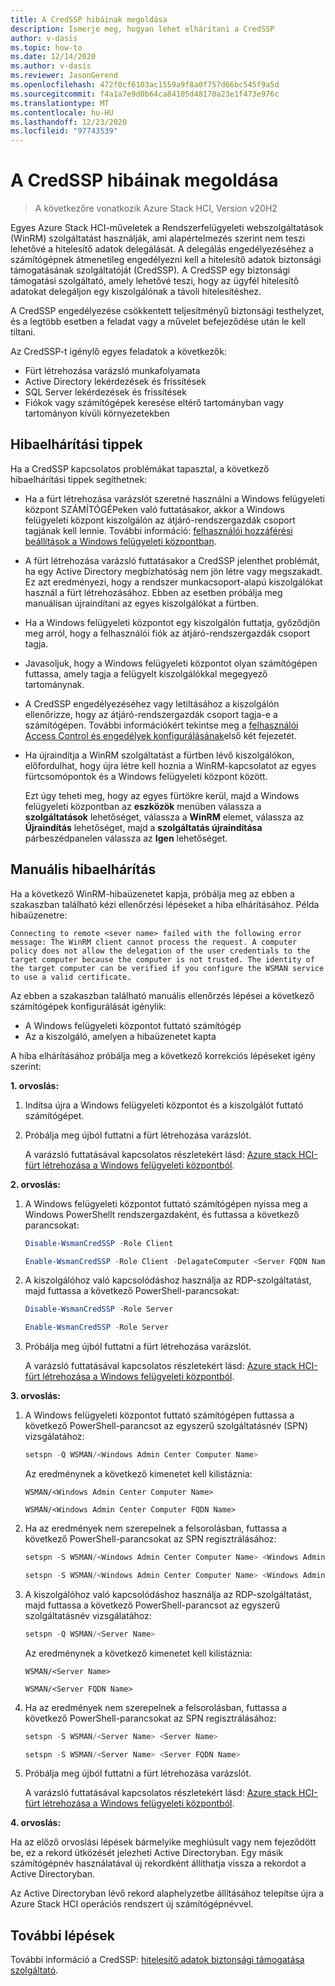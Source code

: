 ```yaml
---
title: A CredSSP hibáinak megoldása
description: Ismerje meg, hogyan lehet elhárítani a CredSSP
author: v-dasis
ms.topic: how-to
ms.date: 12/14/2020
ms.author: v-dasis
ms.reviewer: JasonGerend
ms.openlocfilehash: 472f0cf6103ac1559a9f8a0f757d66bc545f9a5d
ms.sourcegitcommit: f4a1a7e9d0b64ca84105d48170a23e1f473e976c
ms.translationtype: MT
ms.contentlocale: hu-HU
ms.lasthandoff: 12/23/2020
ms.locfileid: "97743539"
---
```

# <a name="troubleshoot-credssp"></a>A CredSSP hibáinak megoldása

> A következőre vonatkozik Azure Stack HCI, Version v20H2

Egyes Azure Stack HCI-műveletek a Rendszerfelügyeleti webszolgáltatások (WinRM) szolgáltatást használják, ami alapértelmezés szerint nem teszi lehetővé a hitelesítő adatok delegálását. A delegálás engedélyezéséhez a számítógépnek átmenetileg engedélyezni kell a hitelesítő adatok biztonsági támogatásának szolgáltatóját (CredSSP). A CredSSP egy biztonsági támogatási szolgáltató, amely lehetővé teszi, hogy az ügyfél hitelesítő adatokat delegáljon egy kiszolgálónak a távoli hitelesítéshez.

A CredSSP engedélyezése csökkentett teljesítményű biztonsági testhelyzet, és a legtöbb esetben a feladat vagy a művelet befejeződése után le kell tiltani.

Az CredSSP-t igénylő egyes feladatok a következők:

- Fürt létrehozása varázsló munkafolyamata
- Active Directory lekérdezések és frissítések
- SQL Server lekérdezések és frissítések
- Fiókok vagy számítógépek keresése eltérő tartományban vagy tartományon kívüli környezetekben

## <a name="troubleshooting-tips"></a>Hibaelhárítási tippek

Ha a CredSSP kapcsolatos problémákat tapasztal, a következő hibaelhárítási tippek segíthetnek:

- Ha a fürt létrehozása varázslót szeretné használni a Windows felügyeleti központ SZÁMÍTÓGÉPeken való futtatásakor, akkor a Windows felügyeleti központ kiszolgálón az átjáró-rendszergazdák csoport tagjának kell lennie. További információ: [felhasználói hozzáférési beállítások a Windows felügyeleti központban](/windows-server/manage/windows-admin-center/plan/user-access-options).

- A fürt létrehozása varázsló futtatásakor a CredSSP jelenthet problémát, ha egy Active Directory megbízhatóság nem jön létre vagy megszakadt. Ez azt eredményezi, hogy a rendszer munkacsoport-alapú kiszolgálókat használ a fürt létrehozásához. Ebben az esetben próbálja meg manuálisan újraindítani az egyes kiszolgálókat a fürtben.

- Ha a Windows felügyeleti központot egy kiszolgálón futtatja, győződjön meg arról, hogy a felhasználói fiók az átjáró-rendszergazdák csoport tagja.

- Javasoljuk, hogy a Windows felügyeleti központot olyan számítógépen futtassa, amely tagja a felügyelt kiszolgálókkal megegyező tartománynak.

- A CredSSP engedélyezéséhez vagy letiltásához a kiszolgálón ellenőrizze, hogy az átjáró-rendszergazdák csoport tagja-e a számítógépen. További információkért tekintse meg a [felhasználói Access Control és engedélyek konfigurálásának](/windows-server/manage/windows-admin-center/configure/user-access-control#gateway-access-role-definitions)első két fejezetét.

- Ha újraindítja a WinRM szolgáltatást a fürtben lévő kiszolgálókon, előfordulhat, hogy újra létre kell hoznia a WinRM-kapcsolatot az egyes fürtcsomópontok és a Windows felügyeleti központ között.

    Ezt úgy teheti meg, hogy az egyes fürtökre kerül, majd a Windows felügyeleti központban az **eszközök** menüben válassza a **szolgáltatások** lehetőséget, válassza a **WinRM** elemet, válassza az **Újraindítás** lehetőséget, majd a **szolgáltatás újraindítása** párbeszédpanelen válassza az **Igen** lehetőséget.

## <a name="manual-troubleshooting"></a>Manuális hibaelhárítás

Ha a következő WinRM-hibaüzenetet kapja, próbálja meg az ebben a szakaszban található kézi ellenőrzési lépéseket a hiba elhárításához. Példa hibaüzenetre:

`Connecting to remote <sever name> failed with the following error message: The WinRM client cannot process the request. A computer policy does not allow the delegation of the user credentials to the target computer because the computer is not trusted. The identity of the target computer can be verified if you configure the WSMAN service to use a valid certificate.`

Az ebben a szakaszban található manuális ellenőrzés lépései a következő számítógépek konfigurálását igénylik:
- A Windows felügyeleti központot futtató számítógép
- Az a kiszolgáló, amelyen a hibaüzenetet kapta

A hiba elhárításához próbálja meg a következő korrekciós lépéseket igény szerint:

**1. orvoslás:**
1. Indítsa újra a Windows felügyeleti központot és a kiszolgálót futtató számítógépet.
1. Próbálja meg újból futtatni a fürt létrehozása varázslót.

    A varázsló futtatásával kapcsolatos részletekért lásd: [Azure stack HCI-fürt létrehozása a Windows felügyeleti központból](../deploy/create-cluster.md).

**2. orvoslás:**
1. A Windows felügyeleti központot futtató számítógépen nyissa meg a Windows PowerShellt rendszergazdaként, és futtassa a következő parancsokat:

    ```powershell
    Disable-WsmanCredSSP -Role Client  
    ```

    ```powershell  
    Enable-WsmanCredSSP -Role Client -DelagateComputer <Server FQDN Name>
    ```

1. A kiszolgálóhoz való kapcsolódáshoz használja az RDP-szolgáltatást, majd futtassa a következő PowerShell-parancsokat:

    ```powershell  
    Disable-WsmanCredSSP -Role Server  
    ```

    ```powershell  
    Enable-WsmanCredSSP -Role Server  
    ```
    
1. Próbálja meg újból futtatni a fürt létrehozása varázslót.

    A varázsló futtatásával kapcsolatos részletekért lásd: [Azure stack HCI-fürt létrehozása a Windows felügyeleti központból](../deploy/create-cluster.md).

**3. orvoslás:**
1. A Windows felügyeleti központot futtató számítógépen futtassa a következő PowerShell-parancsot az egyszerű szolgáltatásnév (SPN) vizsgálatához:

    ```powershell
    setspn -Q WSMAN/<Windows Admin Center Computer Name>  
    ```
    
    Az eredménynek a következő kimenetet kell kilistáznia:

    `WSMAN/<Windows Admin Center Computer Name>`

    `WSMAN/<Windows Admin Center Computer FQDN Name>`

1. Ha az eredmények nem szerepelnek a felsorolásban, futtassa a következő PowerShell-parancsokat az SPN regisztrálásához:

    ```powershell
    setspn -S WSMAN/<Windows Admin Center Computer Name> <Windows Admin Center Computer Name>  
    ```

    ```powershell
    setspn -S WSMAN/<Windows Admin Center Computer Name> <Windows Admin Center Computer FQDN Name>  
    ```

1. A kiszolgálóhoz való kapcsolódáshoz használja az RDP-szolgáltatást, majd futtassa a következő PowerShell-parancsot az egyszerű szolgáltatásnév vizsgálatához:

    ```powershell
    setspn -Q WSMAN/<Server Name>  
    ```

    Az eredménynek a következő kimenetet kell kilistáznia:

    `WSMAN/<Server Name>`

    `WSMAN/<Server FQDN Name>`

1. Ha az eredmények nem szerepelnek a felsorolásban, futtassa a következő PowerShell-parancsokat az SPN regisztrálásához:

    ```powershell
    setspn -S WSMAN/<Server Name> <Server Name>  
    ```

    ```powershell
    setspn -S WSMAN/<Server Name> <Server FQDN Name>  
    ```

1. Próbálja meg újból futtatni a fürt létrehozása varázslót.

    A varázsló futtatásával kapcsolatos részletekért lásd: [Azure stack HCI-fürt létrehozása a Windows felügyeleti központból](../deploy/create-cluster.md).


**4. orvoslás:**

Ha az előző orvoslási lépések bármelyike meghiúsult vagy nem fejeződött be, ez a rekord ütközését jelezheti Active Directoryban. Egy másik számítógépnév használatával új rekordként állíthatja vissza a rekordot a Active Directoryban.

Az Active Directoryban lévő rekord alaphelyzetbe állításához telepítse újra a Azure Stack HCI operációs rendszert új számítógépnévvel.

## <a name="next-steps"></a>További lépések

További információ a CredSSP: [hitelesítő adatok biztonsági támogatása szolgáltató](/windows/win32/secauthn/credential-security-support-provider).